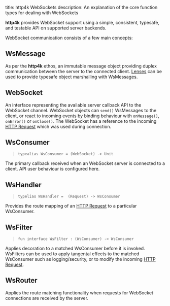 title: http4k WebSockets
description: An explanation of the core function types for dealing with WebSockets

**http4k** provides WebSocket support using a simple, consistent, typesafe, and testable API on supported server backends.

WebSocket communication consists of a few main concepts:

## WsMessage
As per the **http4k** ethos, an immutable message object providing duplex communication between the server to the connected client. [Lenses](/concepts/lens) can be used to provide typesafe object marshalling with WsMessages.

## WebSocket
An interface representing the available server callback API to the WebSocket channel. WebSocket objects can `send()` WsMessages to the client, or react to incoming events by binding behaviour with `onMessage()`, `onError()` or  `onClose()`. The WebSocket has a reference to the incoming [HTTP Request](/concepts/HTTP#HttpMessage) which was used during connection.

## WsConsumer
> `typealias WsConsumer = (WebSocket) -> Unit`

The primary callback received when an WebSocket server is connected to a client. API user behaviour is configured here.

## WsHandler
> `typelias WsHandler =  (Request) -> WsConsumer`

Provides the route mapping of an [HTTP Request](/concepts/HTTP#HttpMessage) to a particular WsConsumer.

## WsFilter
> `fun interface WsFilter : (WsConsumer) -> WsConsumer`

Applies decoration to a matched WsConsumer before it is invoked. WsFilters can be used to apply tangental effects to the matched WsConsumer such as logging/security, or to modify the incoming [HTTP Request](/concepts/HTTP#HttpMessage).

## WsRouter
Applies the route matching functionality when requests for WebSocket connections are received by the server.
